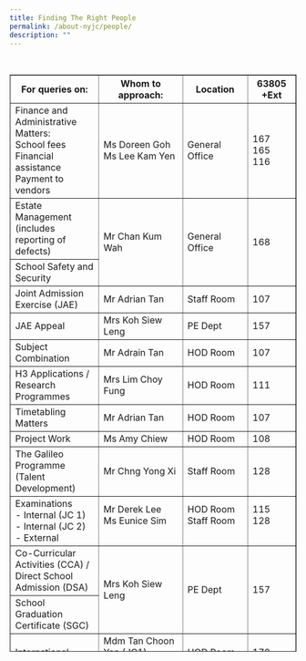 ```yaml
---
title: Finding The Right People
permalink: /about-nyjc/people/
description: ""
---
```

<div id="_ptoo_85840" class="pageblock_box "><div id="_ptod_85840" class="ive_editable ive_ptod ive_content"><div> </div></div></div><div><table class="iveo_table ives_tab_2" style="width: 100%; height: 1013px;" border="1"><tbody><tr style="height: 41px;"><th style="height: 41px;" width="267">For queries on:</th><th style="height: 41px;" width="352">Whom to approach:</th><th style="height: 41px;" width="133">Location</th><th style="height: 41px;" width="133">63805 +Ext</th></tr><tr style="height: 104px;"><td style="height: 104px;" width="267"><div>Finance and Administrative Matters:</div><div>School fees</div><div>Financial assistance</div><div>Payment to vendors</div></td><td style="height: 104px;" width="352"><div>Ms Doreen Goh</div><div>Ms Lee Kam Yen</div></td><td style="height: 104px;" width="133">General Office</td><td style="height: 104px;" width="133"><div>167</div><div>165</div><div>116</div></td></tr><tr style="height: 62px;"><td style="height: 62px;" width="267">Estate Management (includes reporting of defects)</td><td style="height: 103px;" rowspan="2" width="352">Mr Chan Kum Wah</td><td style="height: 103px;" rowspan="2" width="133">General Office</td><td style="height: 103px;" rowspan="2" width="133">168</td></tr><tr style="height: 41px;"><td style="height: 41px;" width="267">School Safety and Security</td></tr><tr style="height: 41px;"><td style="height: 41px;" width="267">Joint Admission Exercise (JAE)</td><td style="height: 41px;" width="352">Mr Adrian Tan</td><td style="height: 41px;" width="133">Staff Room</td><td style="height: 41px;" width="133">107</td></tr><tr style="height: 20px;"><td style="height: 20px;" width="267">JAE Appeal</td><td style="height: 20px;" width="352">Mrs Koh Siew Leng</td><td style="height: 20px;" width="133">PE Dept</td><td style="height: 20px;" width="133">157</td></tr><tr style="height: 20px;"><td style="height: 20px;" width="267">Subject Combination</td><td style="height: 20px;" width="352">Mr Adrain Tan</td><td style="height: 20px;" width="133">HOD Room</td><td style="height: 20px;" width="133">107</td></tr><tr style="height: 41px;"><td style="height: 41px;"><div>H3 Applications /</div><div>Research Programmes</div></td><td style="height: 41px;">Mrs Lim Choy Fung</td><td style="height: 41px;">HOD Room</td><td style="height: 41px;">111</td></tr><tr style="height: 20px;"><td style="height: 20px;" width="267">Timetabling Matters</td><td style="height: 20px;" width="352">Mr Adrian Tan</td><td style="height: 20px;" width="133">HOD Room</td><td style="height: 20px;" width="133">107</td></tr><tr style="height: 20px;"><td style="height: 20px;" width="267">Project Work</td><td style="height: 20px;" width="352">Ms Amy Chiew</td><td style="height: 20px;" width="133">HOD Room</td><td style="height: 20px;" width="133">108</td></tr><tr style="height: 62px;"><td style="height: 62px;" width="267">The Galileo Programme<br />(Talent Development)</td><td style="height: 62px;" width="352">Mr Chng Yong Xi</td><td style="height: 62px;" width="133">Staff Room</td><td style="height: 62px;" width="133">128</td></tr><tr style="height: 83px;"><td style="height: 83px;" width="267"><div>Examinations</div><div>- Internal (JC 1)</div><div>- Internal (JC 2)</div><div>- External</div></td><td style="height: 83px;" width="352"><div>Mr Derek Lee</div><div>Ms Eunice Sim</div><div> </div></td><td style="height: 83px;" width="133"><div>HOD Room</div><div>Staff Room</div><div> </div></td><td style="height: 83px;" width="133"><div>115</div><div>128</div><div> </div></td></tr><tr style="height: 62px;"><td style="height: 62px;" width="267">Co-Curricular Activities (CCA) / Direct School Admission (DSA)</td><td style="height: 103px;" rowspan="2" width="352">Mrs Koh Siew Leng</td><td style="height: 103px;" rowspan="2" width="133">PE Dept</td><td style="height: 103px;" rowspan="2" width="133">157</td></tr><tr style="height: 41px;"><td style="height: 41px;" width="267">School Graduation Certificate (SGC)</td></tr><tr style="height: 62px;"><td style="height: 62px;" width="267">International Student Matters</td><td style="height: 62px;" width="352">Mdm Tan Choon Yan (JC1)<br />Ms Seah Xinyi (JC2)</td><td style="height: 62px;" width="133">HOD Room<br />Staff Room</td><td style="height: 62px;" width="133">178<br />120</td></tr><tr style="height: 20px;"><td style="height: 20px;" width="267">Counselling Matters</td><td style="height: 81px;" rowspan="3" width="352">Ms Tan Meng Lee</td><td style="height: 81px;" rowspan="3" width="133">HOD Room</td><td style="height: 81px;" rowspan="3" width="133">178</td></tr><tr style="height: 41px;"><td style="height: 41px;" width="267">Civics Tutorial Programme</td></tr><tr style="height: 20px;"><td style="height: 20px;" width="267">Assembly Programme</td></tr><tr style="height: 41px;"><td style="height: 41px;" width="267">School Counsellor</td><td style="height: 41px;" width="352">Mdm Harbinder Kaur</td><td style="height: 41px;" width="133">Counselling Room</td><td style="height: 41px;" width="133">174</td></tr><tr style="height: 20px;"><td style="height: 20px;" width="267">Career Education</td><td style="height: 20px;" width="352">Ms Tan Meng Lee</td><td style="height: 20px;" width="133">Staff Room</td><td style="height: 20px;" width="133">178</td></tr><tr style="height: 41px;"><td style="height: 41px;" width="267">Service-Learning Programme</td><td style="height: 41px;" width="352">Ms Maggie Cai</td><td style="height: 41px;" width="133">Staff Room</td><td style="height: 41px;" width="133">127</td></tr><tr style="height: 41px;"><td style="height: 41px;" width="267">Student Leadership Development</td><td style="height: 41px;" width="352">Mr Sequeira Wayne Conrad</td><td style="height: 41px;" width="133">Staff Room</td><td style="height: 41px;" width="133">127</td></tr><tr style="height: 20px;"><td style="height: 20px;" width="267">Media Resource Library</td><td style="height: 20px;" width="352">Mr Erik Er</td><td style="height: 20px;" width="133">Library</td><td style="height: 20px;" width="133">145</td></tr><tr style="height: 20px;"><td style="height: 20px;" width="267">ICT matters</td><td style="height: 20px;" width="352">Mr Wong Look Kwang</td><td style="height: 20px;" width="133">Comp Lab</td><td style="height: 20px;" width="133">118</td></tr><tr style="height: 29px;"><td style="height: 29px;" width="267">Learning Management System (AsknLearn)</td><td style="height: 29px;" width="352">Jaivin Singh</td><td style="height: 29px;" width="133">Comp Lab</td><td style="height: 29px;" width="133">118</td></tr></tbody></table></div>